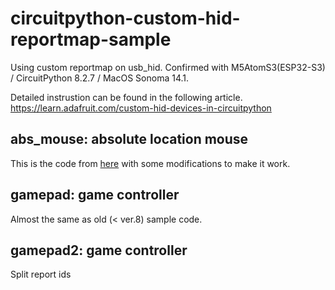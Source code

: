 # circuitpython-custom-hid-reportmap-sample

Using custom reportmap on usb_hid.
Confirmed with M5AtomS3(ESP32-S3) / CircuitPython 8.2.7 / MacOS Sonoma 14.1.

Detailed instrustion can be found in the following article.
https://learn.adafruit.com/custom-hid-devices-in-circuitpython

## abs_mouse: absolute location mouse

This is the code from [here](https://github.com/adafruit/circuitpython/issues/5461) with some modifications to make it work.

## gamepad: game controller

Almost the same as old (< ver.8) sample code.

## gamepad2: game controller

Split report ids